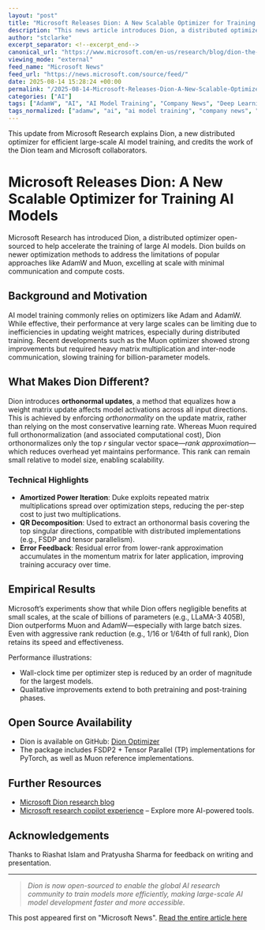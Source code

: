 ```yaml
---
layout: "post"
title: "Microsoft Releases Dion: A New Scalable Optimizer for Training AI Models"
description: "This news article introduces Dion, a distributed optimizer developed by Microsoft to address the scalability and efficiency challenges in training large AI models. Dion builds on orthonormal update techniques to enable faster and more effective model training while minimizing compute and communication costs. The article explains the concept of orthonormal updates, how Dion differs from predecessors like AdamW and Muon, empirical results highlighting Dion’s performance benefits at scale, and provides resources for further exploration, including the open-source Dion repository."
author: "stclarke"
excerpt_separator: <!--excerpt_end-->
canonical_url: "https://www.microsoft.com/en-us/research/blog/dion-the-distributed-orthonormal-update-revolution-is-here/"
viewing_mode: "external"
feed_name: "Microsoft News"
feed_url: "https://news.microsoft.com/source/feed/"
date: 2025-08-14 15:28:24 +00:00
permalink: "/2025-08-14-Microsoft-Releases-Dion-A-New-Scalable-Optimizer-for-Training-AI-Models.html"
categories: ["AI"]
tags: ["AdamW", "AI", "AI Model Training", "Company News", "Deep Learning", "Dion Optimizer", "Distributed Training", "FSDP", "Large Language Models", "LLaMA 3", "Machine Learning", "Microsoft Research", "Muon Optimizer", "News", "Optimization Algorithms", "Orthonormal Updates", "PyTorch", "Scale Efficiency", "Tensor Parallelism"]
tags_normalized: ["adamw", "ai", "ai model training", "company news", "deep learning", "dion optimizer", "distributed training", "fsdp", "large language models", "llama 3", "machine learning", "microsoft research", "muon optimizer", "news", "optimization algorithms", "orthonormal updates", "pytorch", "scale efficiency", "tensor parallelism"]
---
```


This update from Microsoft Research explains Dion, a new distributed optimizer for efficient large-scale AI model training, and credits the work of the Dion team and Microsoft collaborators.<!--excerpt_end-->

# Microsoft Releases Dion: A New Scalable Optimizer for Training AI Models

Microsoft Research has introduced Dion, a distributed optimizer open-sourced to help accelerate the training of large AI models. Dion builds on newer optimization methods to address the limitations of popular approaches like AdamW and Muon, excelling at scale with minimal communication and compute costs.

## Background and Motivation

AI model training commonly relies on optimizers like Adam and AdamW. While effective, their performance at very large scales can be limiting due to inefficiencies in updating weight matrices, especially during distributed training. Recent developments such as the Muon optimizer showed strong improvements but required heavy matrix multiplication and inter-node communication, slowing training for billion-parameter models.

## What Makes Dion Different?

Dion introduces **orthonormal updates**, a method that equalizes how a weight matrix update affects model activations across all input directions. This is achieved by enforcing *orthonormality* on the update matrix, rather than relying on the most conservative learning rate. Whereas Muon required full orthonormalization (and associated computational cost), Dion orthonormalizes only the top _r_ singular vector space—*rank approximation*—which reduces overhead yet maintains performance. This rank can remain small relative to model size, enabling scalability.

### Technical Highlights

- **Amortized Power Iteration**: Duke exploits repeated matrix multiplications spread over optimization steps, reducing the per-step cost to just two multiplications.
- **QR Decomposition**: Used to extract an orthonormal basis covering the top singular directions, compatible with distributed implementations (e.g., FSDP and tensor parallelism).
- **Error Feedback**: Residual error from lower-rank approximation accumulates in the momentum matrix for later application, improving training accuracy over time.

## Empirical Results

Microsoft’s experiments show that while Dion offers negligible benefits at small scales, at the scale of billions of parameters (e.g., LLaMA-3 405B), Dion outperforms Muon and AdamW—especially with large batch sizes. Even with aggressive rank reduction (e.g., 1/16 or 1/64th of full rank), Dion retains its speed and effectiveness.

Performance illustrations:

- Wall-clock time per optimizer step is reduced by an order of magnitude for the largest models.
- Qualitative improvements extend to both pretraining and post-training phases.

## Open Source Availability

- Dion is available on GitHub: [Dion Optimizer](https://github.com/microsoft/dion/)
- The package includes FSDP2 + Tensor Parallel (TP) implementations for PyTorch, as well as Muon reference implementations.

## Further Resources

- [Microsoft Dion research blog](https://www.microsoft.com/en-us/research/blog/dion-the-distributed-orthonormal-update-revolution-is-here/)
- [Microsoft research copilot experience](https://aka.ms/research-copilot/?OCID=msr_researchforum_Copilot_MCR_Blog_Promo) – Explore more AI-powered tools.

## Acknowledgements

Thanks to Riashat Islam and Pratyusha Sharma for feedback on writing and presentation.

---

> *Dion is now open-sourced to enable the global AI research community to train models more efficiently, making large-scale AI model development faster and more accessible.*

This post appeared first on "Microsoft News". [Read the entire article here](https://www.microsoft.com/en-us/research/blog/dion-the-distributed-orthonormal-update-revolution-is-here/)

